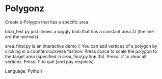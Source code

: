 # Polygonz
Create a Polygon that has a specific area

blob_test.py just shows a wiggly blob that has a constant area :D (the line are the normals)

area_final.py is an interactive demo :)
You can add vertices of a polygon by clicking in a counterclockwise fashion.
Press space to scale the polygon to the target area (specified in area_final.py line 35).
Press 'c' to clear all vertices.
Press 'f' to quit (and pay respects).

Language: Python
